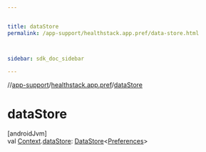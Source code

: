 ```yaml
---


title: dataStore
permalink: /app-support/healthstack.app.pref/data-store.html



sidebar: sdk_doc_sidebar

---
```



//[app-support](/app-support.html)/[healthstack.app.pref](index.html)/[dataStore](data-store.html)



# dataStore



[androidJvm]\
val [Context](https://developer.android.com/reference/kotlin/android/content/Context.html).[dataStore](data-store.html): [DataStore](https://developer.android.com/reference/kotlin/androidx/datastore/core/DataStore.html)&lt;[Preferences](https://developer.android.com/reference/kotlin/androidx/datastore/preferences/core/Preferences.html)&gt;






